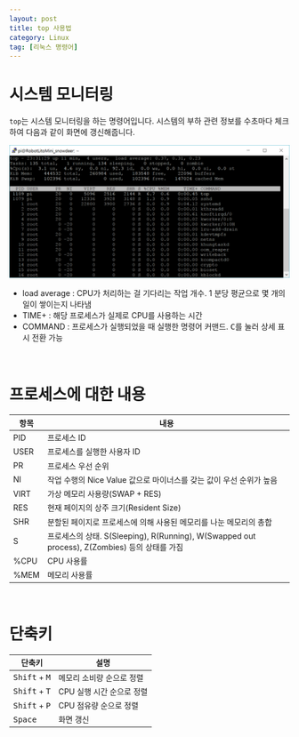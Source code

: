 ```yaml
---
layout: post
title: top 사용법
category: Linux
tag: [리눅스 명령어]
---
```

# 시스템 모니터링

`top`는 시스템 모니터링을 하는 명령어입니다. 시스템의 부하 관련 정보를 수초마다 체크하여 다음과 같이 화면에 갱신해줍니다.

 ![image](/assets/2017-08-17-how-to-use-top/01.png)

* load average : CPU가 처리하는 걸 기다리는 작업 개수. 1 분당 평균으로 몇 개의 일이 쌓이는지 나타냄
* TIME+ : 해당 프로세스가 실제로 CPU를 사용하는 시간
* COMMAND : 프로세스가 실행되었을 때 실행한 명령어 커맨드. <kbd>C</kbd>를 눌러 상세 표시 전환 가능

<br>

# 프로세스에 대한 내용

항목 | 내용
---|---
PID | 프로세스 ID
USER | 프로세스를 실행한 사용자 ID
PR | 프로세스 우선 순위
NI | 작업 수행의 Nice Value 값으로 마이너스를 갖는 값이 우선 순위가 높음
VIRT | 가상 메모리 사용량(SWAP + RES)
RES | 현재 페이지의 상주 크기(Resident Size)
SHR | 분할된 페이지로 프로세스에 의해 사용된 메모리를 나눈 메모리의 총합
S | 프로세스의 상태. S(Sleeping), R(Running), W(Swapped out process), Z(Zombies) 등의 상태를 가짐
%CPU | CPU 사용률
%MEM | 메모리 사용률

<br>

# 단축키

단축키 | 설명
--- | ---
<kbd>Shift</kbd> + <kbd>M</kbd> | 메모리 소비량 순으로 정렬
<kbd>Shift</kbd> + <kbd>T</kbd> | CPU 실행 시간 순으로 정렬
<kbd>Shift</kbd> + <kbd>P</kbd> | CPU 점유량 순으로 정렬
<kbd>Space</kbd> | 화면 갱신
